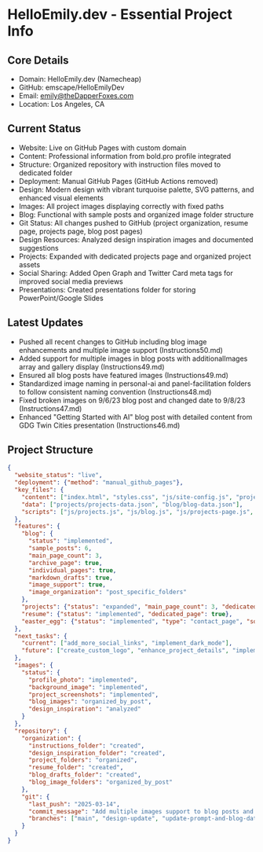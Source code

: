 # HelloEmily.dev - Essential Project Info

## Core Details
- Domain: HelloEmily.dev (Namecheap)
- GitHub: emscape/HelloEmilyDev
- Email: emily@theDapperFoxes.com
- Location: Los Angeles, CA

## Current Status
- Website: Live on GitHub Pages with custom domain
- Content: Professional information from bold.pro profile integrated
- Structure: Organized repository with instruction files moved to dedicated folder
- Deployment: Manual GitHub Pages (GitHub Actions removed)
- Design: Modern design with vibrant turquoise palette, SVG patterns, and enhanced visual elements
- Images: All project images displaying correctly with fixed paths
- Blog: Functional with sample posts and organized image folder structure
- Git Status: All changes pushed to GitHub (project organization, resume page, projects page, blog post pages)
- Design Resources: Analyzed design inspiration images and documented suggestions
- Projects: Expanded with dedicated projects page and organized project assets
- Social Sharing: Added Open Graph and Twitter Card meta tags for improved social media previews
- Presentations: Created presentations folder for storing PowerPoint/Google Slides

## Latest Updates
- Pushed all recent changes to GitHub including blog image enhancements and multiple image support (Instructions50.md)
- Added support for multiple images in blog posts with additionalImages array and gallery display (Instructions49.md)
- Ensured all blog posts have featured images (Instructions49.md)
- Standardized image naming in personal-ai and panel-facilitation folders to follow consistent naming convention (Instructions48.md)
- Fixed broken images on 9/6/23 blog post and changed date to 9/8/23 (Instructions47.md)
- Enhanced "Getting Started with AI" blog post with detailed content from GDG Twin Cities presentation (Instructions46.md)

## Project Structure
```json
{
  "website_status": "live",
  "deployment": {"method": "manual_github_pages"},
  "key_files": {
    "content": ["index.html", "styles.css", "js/site-config.js", "projects.html", "resume/resume.html", "contact.html", "blog-archive.html", "blog-post.html"],
    "data": ["projects/projects-data.json", "blog/blog-data.json"],
    "scripts": ["js/projects.js", "js/blog.js", "js/projects-page.js", "js/md-to-blog.js", "js/blog-archive.js", "js/blog-post.js"]
  },
  "features": {
    "blog": {
      "status": "implemented",
      "sample_posts": 6,
      "main_page_count": 3,
      "archive_page": true,
      "individual_pages": true,
      "markdown_drafts": true,
      "image_support": true,
      "image_organization": "post_specific_folders"
    },
    "projects": {"status": "expanded", "main_page_count": 3, "dedicated_page": true},
    "resume": {"status": "implemented", "dedicated_page": true},
    "easter_egg": {"status": "implemented", "type": "contact_page", "social_links": ["LinkedIn", "BlueSky", "Instagram", "LibraryThing", "Ravelry", "GitHub"]}
  },
  "next_tasks": {
    "current": ["add_more_social_links", "implement_dark_mode"],
    "future": ["create_custom_logo", "enhance_project_details", "implement_blog_search", "add_more_blog_drafts"]
  },
  "images": {
    "status": {
      "profile_photo": "implemented",
      "background_image": "implemented",
      "project_screenshots": "implemented",
      "blog_images": "organized_by_post",
      "design_inspiration": "analyzed"
    }
  },
  "repository": {
    "organization": {
      "instructions_folder": "created",
      "design_inspiration_folder": "created",
      "project_folders": "organized",
      "resume_folder": "created",
      "blog_drafts_folder": "created",
      "blog_image_folders": "organized_by_post"
    },
    "git": {
      "last_push": "2025-03-14",
      "commit_message": "Add multiple images support to blog posts and update blog image organization",
      "branches": ["main", "design-update", "update-prompt-and-blog-data"]
    }
  }
}